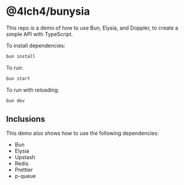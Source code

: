 # @4lch4/bunysia

This repo is a demo of how to use Bun, Elysia, and Doppler, to create a simple API with TypeScript.

To install dependencies:

```bash
bun install
```

To run:

```bash
bun start
```

To run with reloading:

```bash
bun dev
```

## Inclusions

This demo also shows how to use the following dependencies:

- Bun
- Elysia
- Upstash
- Redis
- Prettier
- p-queue
